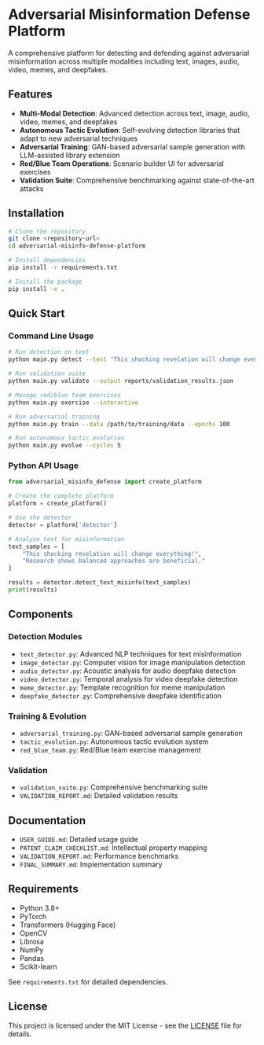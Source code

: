 # Adversarial Misinformation Defense Platform

A comprehensive platform for detecting and defending against adversarial misinformation across multiple modalities including text, images, audio, video, memes, and deepfakes.

## Features

- **Multi-Modal Detection**: Advanced detection across text, image, audio, video, memes, and deepfakes
- **Autonomous Tactic Evolution**: Self-evolving detection libraries that adapt to new adversarial techniques
- **Adversarial Training**: GAN-based adversarial sample generation with LLM-assisted library extension
- **Red/Blue Team Operations**: Scenario builder UI for adversarial exercises
- **Validation Suite**: Comprehensive benchmarking against state-of-the-art attacks

## Installation

```bash
# Clone the repository
git clone <repository-url>
cd adversarial-misinfo-defense-platform

# Install dependencies
pip install -r requirements.txt

# Install the package
pip install -e .
```

## Quick Start

### Command Line Usage

```bash
# Run detection on text
python main.py detect --text "This shocking revelation will change everything!"

# Run validation suite
python main.py validate --output reports/validation_results.json

# Manage red/blue team exercises
python main.py exercise --interactive

# Run adversarial training
python main.py train --data /path/to/training/data --epochs 100

# Run autonomous tactic evolution
python main.py evolve --cycles 5
```

### Python API Usage

```python
from adversarial_misinfo_defense import create_platform

# Create the complete platform
platform = create_platform()

# Use the detector
detector = platform['detector']

# Analyze text for misinformation
text_samples = [
    "This shocking revelation will change everything!",
    "Research shows balanced approaches are beneficial."
]

results = detector.detect_text_misinfo(text_samples)
print(results)
```

## Components

### Detection Modules
- `text_detector.py`: Advanced NLP techniques for text misinformation
- `image_detector.py`: Computer vision for image manipulation detection
- `audio_detector.py`: Acoustic analysis for audio deepfake detection
- `video_detector.py`: Temporal analysis for video deepfake detection
- `meme_detector.py`: Template recognition for meme manipulation
- `deepfake_detector.py`: Comprehensive deepfake identification

### Training & Evolution
- `adversarial_training.py`: GAN-based adversarial sample generation
- `tactic_evolution.py`: Autonomous tactic evolution system
- `red_blue_team.py`: Red/Blue team exercise management

### Validation
- `validation_suite.py`: Comprehensive benchmarking suite
- `VALIDATION_REPORT.md`: Detailed validation results

## Documentation

- `USER_GUIDE.md`: Detailed usage guide
- `PATENT_CLAIM_CHECKLIST.md`: Intellectual property mapping
- `VALIDATION_REPORT.md`: Performance benchmarks
- `FINAL_SUMMARY.md`: Implementation summary

## Requirements

- Python 3.8+
- PyTorch
- Transformers (Hugging Face)
- OpenCV
- Librosa
- NumPy
- Pandas
- Scikit-learn

See `requirements.txt` for detailed dependencies.

## License

This project is licensed under the MIT License - see the [LICENSE](LICENSE) file for details.
